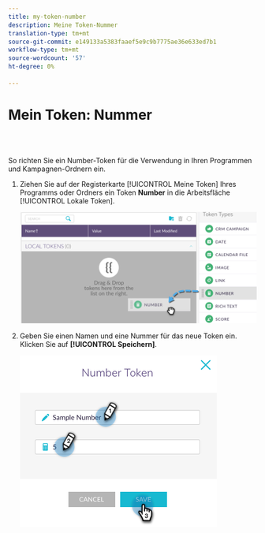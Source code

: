 ```yaml
---
title: my-token-number
description: Meine Token-Nummer
translation-type: tm+mt
source-git-commit: e149133a5383faaef5e9c9b7775ae36e633ed7b1
workflow-type: tm+mt
source-wordcount: '57'
ht-degree: 0%

---
```



# Mein Token: Nummer

<br> 

So richten Sie ein Number-Token für die Verwendung in Ihren Programmen und Kampagnen-Ordnern ein.

1. Ziehen Sie auf der Registerkarte [!UICONTROL Meine Token] Ihres Programms oder Ordners ein Token **Number** in die Arbeitsfläche [!UICONTROL Lokale Token].

   ![Bild eins](/help/sky/assets/my-tokens/my-token-number/my-token-number-1.png)

1. Geben Sie einen Namen und eine Nummer für das neue Token ein. Klicken Sie auf **[!UICONTROL Speichern]**.

   ![Bild zwei](/help/sky/assets/my-tokens/my-token-number/my-token-number-2.png)
